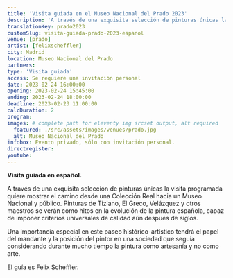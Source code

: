 ```yaml
---
title: 'Visita guiada en el Museo Nacional del Prado 2023'
description: 'A través de una exquisita selección de pinturas únicas la visita programada quiere mostrar el camino desde una Colección Real hacia un Museo Nacional y público.'
translationKey: prado2023
customSlug: visita-guiada-prado-2023-espanol
venue: [prado]
artist: [felixscheffler]
city: Madrid
location: Museo Nacional del Prado
partners:
type: 'Visita guiada'
access: Se requiere una invitación personal
date: 2023-02-24 16:00:00
opening: 2023-02-24 15:45:00
ending: 2023-02-24 18:00:00
deadline: 2023-02-23 11:00:00
calcDuration: 2
program:
images: # complete path for eleventy img srcset output, alt required
  featured: ./src/assets/images/venues/prado.jpg
  alt: Museo Nacional del Prado
infobox: Evento privado, sólo con invitación personal.
directregister:
youtube:
---
```


<strong>Visita guiada en español.</strong>

A través de una exquisita selección de pinturas únicas la visita programada quiere mostrar el camino desde una Colección Real hacia un Museo Nacional y público. Pinturas de Tiziano, El Greco, Velázquez y otros maestros se verán como hitos en la evolución de la pintura española, capaz de imponer criterios universales de calidad aún después de siglos.

Una importancia especial en este paseo histórico-artístico tendrá el papel del mandante y la posición del pintor en una sociedad que seguía considerando durante mucho tiempo la pintura como artesanía y no como arte.

El guía es Felix Scheffler.
